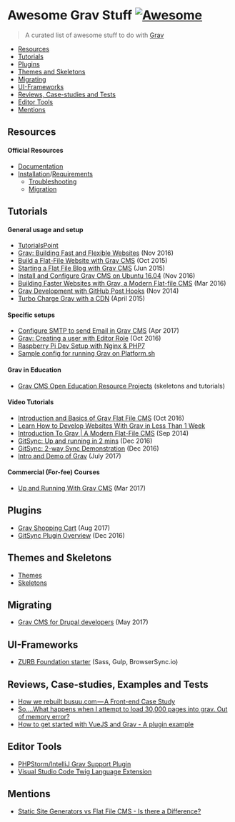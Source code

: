 # Awesome Grav Stuff [![Awesome](https://cdn.rawgit.com/sindresorhus/awesome/d7305f38d29fed78fa85652e3a63e154dd8e8829/media/badge.svg)](https://github.com/sindresorhus/awesome)


> A curated list of awesome stuff to do with [Grav](https://getgrav.org/)

- [Resources](#resources)
- [Tutorials](#tutorials)
- [Plugins](#plugins)
- [Themes and Skeletons](#themes-and-skeletons)
- [Migrating](#migrating)
- [UI-Frameworks](#ui-frameworks)
- [Reviews, Case-studies and Tests](#reviews-case-studies-and-tests)
- [Editor Tools](#editor-tools)
- [Mentions](#mentions)

## Resources

#### Official Resources

- [Documentation](https://learn.getgrav.org/)
- [Installation](https://learn.getgrav.org/basics/installation)/[Requirements](https://learn.getgrav.org/basics/requirements)
  - [Troubleshooting](https://learn.getgrav.org/troubleshooting)
  - [Migration](https://learn.getgrav.org/migration)

## Tutorials

#### General usage and setup

- [TutorialsPoint](https://www.tutorialspoint.com/grav/index.htm)
- [Grav: Building Fast and Flexible Websites](https://davidwalsh.name/grav-building-fast-flexible-websites) (Nov 2016)
- [Build a Flat-File Website with Grav CMS](https://webdesignledger.com/grav-cms/) (Oct 2015)
- [Starting a Flat File Blog with Grav CMS](https://www.html5andbeyond.com/starting-a-flat-file-blog-with-grav-cms/) (Jun 2015)
- [Install and Configure Grav CMS on Ubuntu 16.04](https://hostpresto.com/community/tutorials/install-and-configure-grav-cms-on-ubuntu-16-04/) (Nov 2016)
- [Building Faster Websites with Grav, a Modern Flat-file CMS](https://www.sitepoint.com/building-faster-websites-with-grav-a-modern-flat-file-cms/) (Mar 2016)
- [Grav Development with GitHub Post Hooks](https://getgrav.org/blog/developing-with-github-part-1) (Nov 2014)
- [Turbo Charge Grav with a CDN](https://getgrav.org/blog/turbo-charge-grav-with-a-cdn) (April 2015)

#### Specific setups

- [Configure SMTP to send Email in Grav CMS](http://www.peaceofmindwebsite.com/tutorials/configure-smtp-to-send-email-in-grav-cms) (Apr 2017)
- [Grav: Creating a user with Editor Role](http://blog.netgloo.com/2016/10/04/grav-creating-user-with-editor-role/) (Oct 2016)
- [Raspberry Pi Dev Setup with Nginx & PHP7](https://getgrav.org/blog/raspberrypi-nginx-php7-dev)
- [Sample config for running Grav on Platform.sh](https://gist.github.com/mikecrittenden/f52351e3623dc3433af901946e29f2e9)

#### Grav in Education

- [Grav CMS Open Education Resource Projects](http://learn.hibbittsdesign.org/) (skeletons and tutorials)

#### Video Tutorials

- [Introduction and Basics of Grav Flat File CMS](https://www.youtube.com/watch?v=USoq8MOOKhI) (Oct 2016)
- [Learn How to Develop Websites With Grav in Less Than 1 Week](http://grav-tuts.teachable.com/)
- [Introduction To Grav | A Modern Flat-File CMS](https://www.youtube.com/watch?v=L2gyq5GvDLE) (Sep 2014)
- [GitSync: Up and running in 2 mins](https://www.youtube.com/watch?v=avcGP0FAzB8) (Dec 2016)
- [GitSync: 2-way Sync Demonstration](https://www.youtube.com/watch?v=3fy78afacyw) (Dec 2016)
- [Intro and Demo of Grav](https://www.youtube.com/watch?v=Mg7ZIK6Xmos) (July 2017)

#### Commercial (For-fee) Courses
- [Up and Running With Grav CMS](https://webdesign.tutsplus.com/courses/up-and-running-with-grav-cms?ec_promo=teaser_post_long) (Mar 2017)

## Plugins

- [Grav Shopping Cart](https://gravcart.com) (Aug 2017)
- [GitSync Plugin Overview](https://getgrav.org/blog/git-sync-plugin) (Dec 2016)

## Themes and Skeletons

- [Themes](https://getgrav.org/downloads/themes)
- [Skeletons](https://getgrav.org/downloads/skeletons)

## Migrating

- [Grav CMS for Drupal developers](http://mikecr.it/ramblings/grav-cms-for-drupal-developers) (May 2017)

## UI-Frameworks

- [ZURB Foundation starter](https://github.com/core77/grav-theme-foundation) (Sass, Gulp, BrowserSync.io)

## Reviews, Case-studies, Examples and Tests

- [How we rebuilt busuu.com — A Front-end Case Study](https://tech.busuu.com/how-we-rebuilt-busuu-com-a-front-end-case-study-a9c88e30020a)
- [So....What happens when I attempt to load 30,000 pages into grav. Out of memory error?](https://github.com/getgrav/grav/issues/1099)
- [How to get started with VueJS and Grav - A plugin example](https://github.com/ash0080/grav-plugin-vue-example)

## Editor Tools
 
- [PHPStorm/IntelliJ Grav Support Plugin](https://github.com/PioBeat/GravSupport)
- [Visual Studio Code Twig Language Extension](https://marketplace.visualstudio.com/items?itemName=mblode.twig-language)

## Mentions

- [Static Site Generators vs Flat File CMS - Is there a Difference?](https://www.cmscritic.com/static-site-generators-vs-flat-file-cms-is-there-a-difference/)
